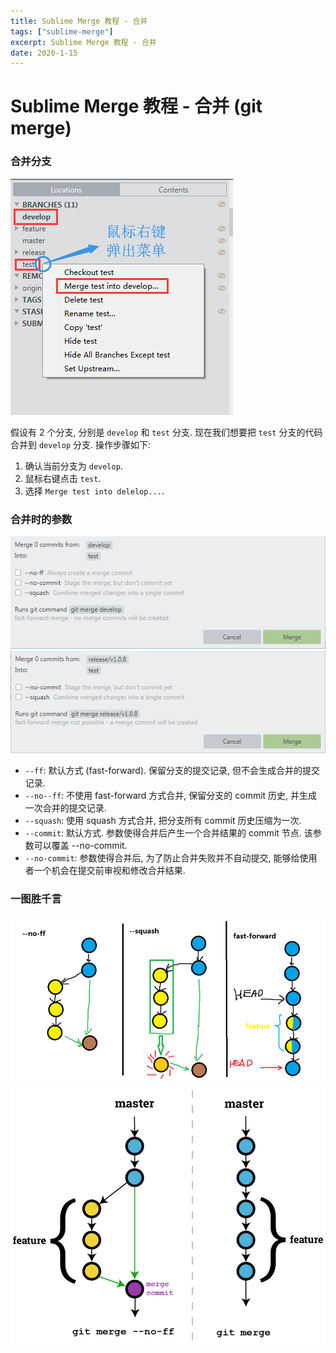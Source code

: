```yaml
---
title: Sublime Merge 教程 - 合并  
tags: ["sublime-merge"]  
excerpt: Sublime Merge 教程 - 合并  
date: 2020-1-15  
---
```


# Sublime Merge 教程 - 合并 (git merge)  


### 合并分支  
![](https://raw.githubusercontent.com/floydawong/images/master/img/sublime-merge-merge-operate.png)  

假设有 2 个分支, 分别是 `develop` 和 `test` 分支. 现在我们想要把 `test` 分支的代码合并到 `develop` 分支. 操作步骤如下:  
1. 确认当前分支为 `develop`.  
2. 鼠标右键点击 `test`.  
3. 选择 `Merge test into delelop...`.  


### 合并时的参数  
![](https://raw.githubusercontent.com/floydawong/images/master/img/sublime-merge-merge-3-param.png)  
![](https://raw.githubusercontent.com/floydawong/images/master/img/sublime-merge-merge-2-param.png)  

- `--ff`: 默认方式 (fast-forward). 保留分支的提交记录, 但不会生成合并的提交记录.
- `--no--ff`: 不使用 fast-forward 方式合并, 保留分支的 commit 历史, 并生成一次合并的提交记录.  
- `--squash`: 使用 squash 方式合并, 把分支所有 commit 历史压缩为一次.  
- `--commit`: 默认方式. 参数使得合并后产生一个合并结果的 commit 节点. 该参数可以覆盖 --no-commit.  
- `--no-commit`: 参数使得合并后, 为了防止合并失败并不自动提交, 能够给使用者一个机会在提交前审视和修改合并结果.  


### 一图胜千言  
![](https://raw.githubusercontent.com/floydawong/images/master/img/20200226142219.png)
![](https://raw.githubusercontent.com/floydawong/images/master/img/20200226142252.png)
